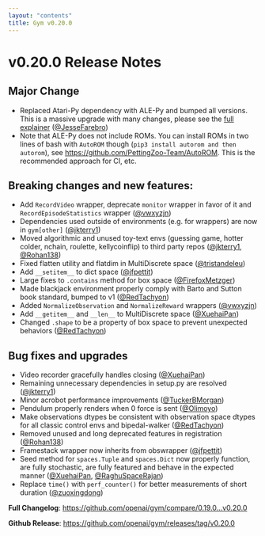 ```yaml
---
layout: "contents"
title: Gym v0.20.0
---
```


# v0.20.0 Release Notes

## Major Change

* Replaced Atari-Py dependency with ALE-Py and bumped all versions. This is a massive upgrade with many changes, please see the [full explainer](https://brosa.ca/blog/ale-release-v0.7) ([@JesseFarebro](https://github.com/JesseFarebro))
* Note that ALE-Py does not include ROMs. You can install ROMs in two lines of bash with ``AutoROM`` though (``pip3 install autorom and then autorom``), see https://github.com/PettingZoo-Team/AutoROM. This is the recommended approach for CI, etc.

## Breaking changes and new features:

* Add ``RecordVideo`` wrapper, deprecate ``monitor`` wrapper in favor of it and ``RecordEpisodeStatistics`` wrapper ([@vwxyzjn](https://github.com/vwxyzjn))
* Dependencies used outside of environments (e.g. for wrappers) are now in ``gym[other]`` ([@jkterry1](https://github.com/jkterry1))
* Moved algorithmic and unused toy-text envs (guessing game, hotter colder, nchain, roulette, kellycoinflip) to third party repos ([@jkterry1](https://github.com/jkterry1), [@Rohan138](https://github.com/Rohan138))
* Fixed flatten utility and flatdim in MultiDiscrete space ([@tristandeleu](https://github.com/tristandeleu))
* Add ``__setitem__`` to dict space ([@jfpettit](https://github.com/jfpettit))
* Large fixes to ``.contains`` method for box space ([@FirefoxMetzger](https://github.com/FirefoxMetzger))
* Made blackjack environment properly comply with Barto and Sutton book standard, bumped to v1 ([@RedTachyon](https://github.com/RedTachyon))
* Added ``NormalizeObservation`` and ``NormalizeReward`` wrappers ([@vwxyzjn](https://github.com/vwxyzjn))
* Add ``__getitem__`` and ``__len__`` to MultiDiscrete space ([@XuehaiPan](https://github.com/XuehaiPan))
* Changed ``.shape`` to be a property of box space to prevent unexpected behaviors ([@RedTachyon](https://github.com/RedTachyon))

## Bug fixes and upgrades

* Video recorder gracefully handles closing ([@XuehaiPan](https://github.com/XuehaiPan))
* Remaining unnecessary dependencies in setup.py are resolved ([@jkterry1](https://github.com/jkterry1))
* Minor acrobot performance improvements ([@TuckerBMorgan](https://github.com/TuckerBMorgan))
* Pendulum properly renders when 0 force is sent ([@Olimoyo](https://github.com/Olimoyo))
* Make observations dtypes be consistent with observation space dtypes for all classic control envs and bipedal-walker ([@RedTachyon](https://github.com/RedTachyon))
* Removed unused and long deprecated features in registration ([@Rohan138](https://github.com/Rohan138))
* Framestack wrapper now inherits from obswrapper ([@jfpettit](https://github.com/jfpettit))
* Seed method for ``spaces.Tuple`` and ``spaces.Dict`` now properly function, are fully stochastic, are fully featured and behave in the expected manner ([@XuehaiPan](https://github.com/XuehaiPan), [@RaghuSpaceRajan](https://github.com/RaghuSpaceRajan))
* Replace ``time()`` with ``perf_counter()`` for better measurements of short duration ([@zuoxingdong](https://github.com/zuoxingdong))

**Full Changelog**: https://github.com/openai/gym/compare/0.19.0...v0.20.0

**Github Release**: https://github.com/openai/gym/releases/tag/v0.20.0
